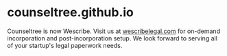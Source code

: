 # counseltree.github.io

Counseltree is now Wescribe. Visit us at [wescribelegal.com](https://www.wescribelegal.com) for on-demand incorporation and post-incorporation setup. We look forward to serving all of your startup's legal paperwork needs.

